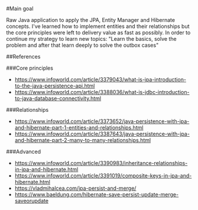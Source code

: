#Main goal

Raw Java application to apply the JPA, Entity Manager and Hibernate concepts.
I've learned how to implement entities and their relationships but the core principles were left to delivery value
as fast as possibly.
In order to continue my  strategy to learn new topics: "Learn the basics, solve the problem and after that learn deeply to solve the outbox cases"

##References

###Core principles

- https://www.infoworld.com/article/3379043/what-is-jpa-introduction-to-the-java-persistence-api.html
- https://www.infoworld.com/article/3388036/what-is-jdbc-introduction-to-java-database-connectivity.html

###Relationships  

- https://www.infoworld.com/article/3373652/java-persistence-with-jpa-and-hibernate-part-1-entities-and-relationships.html
- https://www.infoworld.com/article/3387643/java-persistence-with-jpa-and-hibernate-part-2-many-to-many-relationships.html

###Advanced

- https://www.infoworld.com/article/3390983/inheritance-relationships-in-jpa-and-hibernate.html
- https://www.infoworld.com/article/3391019/composite-keys-in-jpa-and-hibernate.html
- https://vladmihalcea.com/jpa-persist-and-merge/
- https://www.baeldung.com/hibernate-save-persist-update-merge-saveorupdate